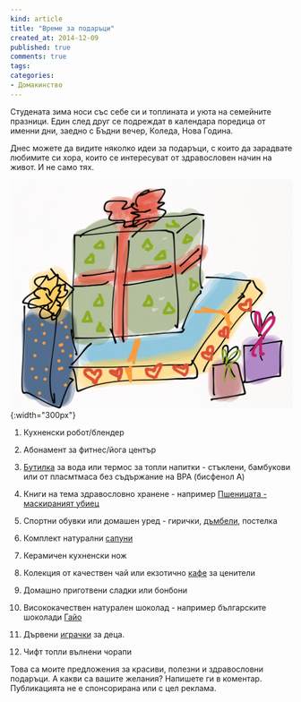 ```yaml
---
kind: article
title: "Време за подаръци"
created_at: 2014-12-09 
published: true
comments: true
tags:
categories:
- Домакинство
--- 
```

Студената зима носи със себе си и топлината и уюта на семейните празници. Един след друг се подреждат в календара поредица от именни дни, заедно с Бъдни вечер, Коледа, Нова Година.

Днес можете да видите няколко идеи за подаръци, с които да зарадвате любимите си хора, които се интересуват от здравословен начин на живот. И не само тях.<br />
<!-- more -->
![Подаръци](/images/posts/Gifts.jpg){:width="300px"}<br />

1. Кухненски робот/блендер

2. Абонамент за фитнес/йога център

3. [Бутилка](http://www.flashka.bg/) за вода или термос за топли напитки - стъклени, бамбукови или от пласмтмаса без съдържание на BPA (бисфенол А)

4. Книги на тема здравословно хранене - например [Пшеницата - маскираният убиец](http://hermesbooks.com/pshenicata-maskiranijat-ubiec.html)

5. Спортни обувки или домашен уред - гирички, [дъмбели](http://www.decathlon.bg/komplekt-v-kutiya-20-kg-id_8018574.html), постелка

6. Комплект натурални [сапуни](http://www.iherb.com/search?kw=organic+soap)

7. Керамичен кухненски нож

8. Колекция от качествен чай или екзотично [кафе](http://www.amazon.co.uk/s/?ie=UTF8&keywords=kopi+luwak+coffee&tag=mh0a9-21&index=aps&hvadid=3170879876&ref=pd_sl_2u20wfmxru_e) за ценители 

9. Домашно приготвени сладки или бонбони

10. Висококачествен натурален шоколад - например българските шоколади [Гайо](http://www.gaillotchocolate.com/)

11. Дървени [играчки](http://laika.bg/index.php?route=product/category&path=76_104) за деца.

12. Чифт топли вълнени чорапи

Това са моите предложения за красиви, полезни и здравословни подаръци. А какви са вашите желания? Напишете ги в коментар.<br />
Публикацията не е спонсорирана или с цел реклама.






















































